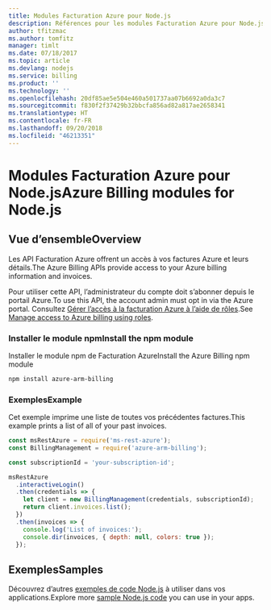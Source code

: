 ```yaml
---
title: Modules Facturation Azure pour Node.js
description: Références pour les modules Facturation Azure pour Node.js
author: tfitzmac
ms.author: tomfitz
manager: timlt
ms.date: 07/18/2017
ms.topic: article
ms.devlang: nodejs
ms.service: billing
ms.product: ''
ms.technology: ''
ms.openlocfilehash: 20df85ae5e504e460a501737aa07b6692a0da3c7
ms.sourcegitcommit: f830f2f37429b32bbcfa856ad82a817ae2658341
ms.translationtype: HT
ms.contentlocale: fr-FR
ms.lasthandoff: 09/20/2018
ms.locfileid: "46213351"
---
```

# <a name="azure-billing-modules-for-nodejs"></a><span data-ttu-id="7980c-103">Modules Facturation Azure pour Node.js</span><span class="sxs-lookup"><span data-stu-id="7980c-103">Azure Billing modules for Node.js</span></span>

## <a name="overview"></a><span data-ttu-id="7980c-104">Vue d’ensemble</span><span class="sxs-lookup"><span data-stu-id="7980c-104">Overview</span></span>
<span data-ttu-id="7980c-105">Les API Facturation Azure offrent un accès à vos factures Azure et leurs détails.</span><span class="sxs-lookup"><span data-stu-id="7980c-105">The Azure Billing APIs provide access to your Azure billing information and invoices.</span></span>

<span data-ttu-id="7980c-106">Pour utiliser cette API, l’administrateur du compte doit s’abonner depuis le portail Azure.</span><span class="sxs-lookup"><span data-stu-id="7980c-106">To use this API, the account admin must opt in via the Azure portal.</span></span> <span data-ttu-id="7980c-107">Consultez [Gérer l’accès à la facturation Azure à l’aide de rôles](https://docs.microsoft.com/azure/billing/billing-manage-access).</span><span class="sxs-lookup"><span data-stu-id="7980c-107">See [Manage access to Azure billing using roles](https://docs.microsoft.com/azure/billing/billing-manage-access).</span></span>

### <a name="install-the-npm-module"></a><span data-ttu-id="7980c-108">Installer le module npm</span><span class="sxs-lookup"><span data-stu-id="7980c-108">Install the npm module</span></span> 

<span data-ttu-id="7980c-109">Installer le module npm de Facturation Azure</span><span class="sxs-lookup"><span data-stu-id="7980c-109">Install the Azure Billing npm module</span></span> 

```bash
npm install azure-arm-billing
```
### <a name="example"></a><span data-ttu-id="7980c-110">Exemples</span><span class="sxs-lookup"><span data-stu-id="7980c-110">Example</span></span> 
 
<span data-ttu-id="7980c-111">Cet exemple imprime une liste de toutes vos précédentes factures.</span><span class="sxs-lookup"><span data-stu-id="7980c-111">This example prints a list of all of your past invoices.</span></span>
 
```javascript 
const msRestAzure = require('ms-rest-azure');
const BillingManagement = require('azure-arm-billing');

const subscriptionId = 'your-subscription-id';

msRestAzure
  .interactiveLogin()
  .then(credentials => {
    let client = new BillingManagement(credentials, subscriptionId);
    return client.invoices.list();
  })
  .then(invoices => {
    console.log('List of invoices:');
    console.dir(invoices, { depth: null, colors: true });
  });
``` 


## <a name="samples"></a><span data-ttu-id="7980c-112">Exemples</span><span class="sxs-lookup"><span data-stu-id="7980c-112">Samples</span></span>

<span data-ttu-id="7980c-113">Découvrez d’autres [exemples de code Node.js](https://azure.microsoft.com/resources/samples/?platform=nodejs) à utiliser dans vos applications.</span><span class="sxs-lookup"><span data-stu-id="7980c-113">Explore more [sample Node.js code](https://azure.microsoft.com/resources/samples/?platform=nodejs) you can use in your apps.</span></span>
